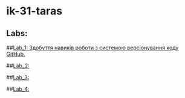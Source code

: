 # ik-31-taras

## Labs:
##[Lab_1: Здобуття навиків роботи з системою версіонування коду GitHub.](lab_1)

##[Lab_2: ](lab_2)

##[Lab_3: ](lab_3)

##[Lab_4: ](lab_4)